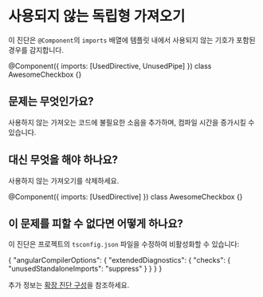 # 사용되지 않는 독립형 가져오기

이 진단은 `@Component`의 `imports` 배열에 템플릿 내에서 사용되지 않는 기호가 포함된 경우를 감지합니다.

<docs-code language="typescript">

@Component({
  imports: [UsedDirective, UnusedPipe]
})
class AwesomeCheckbox {}

</docs-code>

## 문제는 무엇인가요?

사용하지 않는 가져오는 코드에 불필요한 소음을 추가하며, 컴파일 시간을 증가시킬 수 있습니다.

## 대신 무엇을 해야 하나요?

사용하지 않는 가져오기를 삭제하세요.

<docs-code language="typescript">

@Component({
  imports: [UsedDirective]
})
class AwesomeCheckbox {}

</docs-code>

## 이 문제를 피할 수 없다면 어떻게 하나요?

이 진단은 프로젝트의 `tsconfig.json` 파일을 수정하여 비활성화할 수 있습니다:

<docs-code language="json">
{
  "angularCompilerOptions": {
    "extendedDiagnostics": {
      "checks": {
        "unusedStandaloneImports": "suppress"
      }
    }
  }
}
</docs-code>

추가 정보는 [확장 진단 구성](extended-diagnostics#configuration)을 참조하세요.